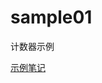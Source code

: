 # sample01

计数器示例

[示例笔记](https://www.yinxiang.com/everhub/note/686f1a61-3031-4beb-ac71-6b33be490aa4)
